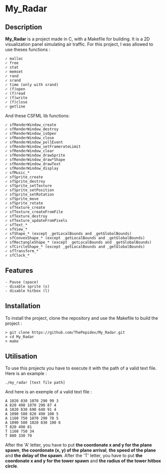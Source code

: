 # My_Radar 

## Description
**My_Radar** is a project made in C, with a Makefile for building. It is a 2D visualization panel simulating air traffic.
For this project, I was allowed to use theses functions : 

    ✓ malloc
    ✓ free
    ✓ stat
    ✓ memset
    ✓ rand
    ✓ srand
    ✓ time (only with srand)
    ✓ (f)open
    ✓ (f)read
    ✓ (f)write
    ✓ (f)close
    ✓ getline

And these CSFML lib functions:
    
    ✓ sfRenderWindow_create
    ✓ sfRenderWindow_destroy
    ✓ sfRenderWindow_isOpen
    ✓ sfRenderWindow_close
    ✓ sfRenderWindow_pollEvent
    ✓ sfRenderWindow_setFramerateLimit
    ✓ sfRenderWindow_clear
    ✓ sfRenderWindow_drawSprite
    ✓ sfRenderWindow_draw*Shape
    ✓ sfRenderWindow_drawText
    ✓ sfRenderWindow_display
    ✓ sfMusic_*
    ✓ sfSprite_create
    ✓ sfSprite_destroy
    ✓ sfSprite_setTexture
    ✓ sfSprite_setPosition
    ✓ sfSprite_setRotation
    ✓ sfSprite_move
    ✓ sfSprite_rotate
    ✓ sfTexture_create
    ✓ sfTexture_createFromFile
    ✓ sfTexture_destroy
    ✓ sfTexture_updateFromPixels
    ✓ sfText_*
    ✓ sfView_*
    ✓ sfShape_* (except _getLocalBounds and _getGlobalBounds)
    ✓ sfConvexShape_* (except _getLocalBounds and _getGlobalBounds)
    ✓ sfRectangleShape_* (except _getLocalBounds and _getGlobalBounds)
    ✓ sfCircleShape_* (except _getLocalBounds and _getGlobalBounds)
    ✓ sfTransform_*
    ✓ sfClock_*

## Features

    - Pause (space)
    - disable sprite (s)
    - disable hitbox (l)

## Installation
To install the project, clone the repository and use the Makefile to build the project :

    > git clone https://github.com/ThePepidev/My_Radar.git
    > cd My_Radar
    > make

## Utilisation

To use this projects you have to execute it with the path of a valid text file. Here is an example :

    ./my_radar [text file path]

And here is an exemple of a valid text file :

    A 1020 830 1070 290 99 3
    A 820 490 1070 290 87 4
    A 1020 830 690 640 91 4
    A 1090 580 820 490 100 5
    A 1160 750 1070 290 78 5
    A 1090 580 1020 830 100 6
    T 820 490 81
    T 1160 750 34
    T 880 330 70

After the 'A' letter, you have to put **the coordonate x and y for the plane spawn**, **the coordonate (x, y) of the plane arrival**, **the speed of the plane** and **the delay of the spawn**.
After the 'T' letter, you have to put **the coordonate x and y for the tower spawn** and **the radius of the tower hitbox circle**.
